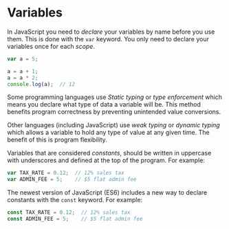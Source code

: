 # Variables

In JavaScript you need to *declare* your variables by name before you use them. This is done with the `var` keyword. You only need to declare your variables once for each *scope*.

```javascript
var a = 5;

a = a + 1;
a = a * 2;
console.log(a);  // 12
```

Some programming languages use *Static typing* or *type enforcement* which means you declare what type of data a variable will be. This method benefits program correctness by preventing unintended value conversions.

Other languages (including JavaScript) use *weak typing* or *dynamic typing* which allows a variable to hold any type of value at any given time. The benefit of this is program flexibility.

Variables that are considered *constants*, should be written in uppercase with underscores and defined at the top of the program. For example:

```javascript
var TAX_RATE = 0.12;  // 12% sales tax
var ADMIN_FEE = 5;    // $5 flat admin fee
```
The newest version of JavaScript (ES6) includes a new way to declare constants with the `const` keyword. For example:

```javascript
const TAX_RATE = 0.12;  // 12% sales tax
const ADMIN_FEE = 5;    // $5 flat admin fee
```
